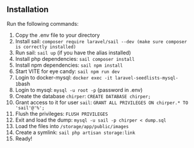 ## Installation
Run the following commands:

1. Copy the .env file to your directory
1. Install sail: `composer require laravel/sail --dev (make sure composer is correctly installed)`
1. Run sail: `sail up` (if you have the alias installed)
1. Install php dependencies: `sail composer install`
1. Install npm dependencies: `sail npm install`
1. Start VITE for eye candy: `sail npm run dev`
1. Login to docker-mysql: `docker exec -it laravel-seedlists-mysql-1`bash
2. Login to mysql: `mysql -u root -p` (password in .env)
3. Create the database `chirper`: `CREATE DATABASE chirper;`
4. Grant access to it for user `sail`: `GRANT ALL PRIVILEGES ON chirper.* TO 'sail'@'%';`
5. Flush the privileges: `FLUSH PRIVILEGES`
6. Exit and load the dump: `mysql -u sail -p chirper < dump.sql`
7. Load the files into `/storage/app/public/images`
8. Create a symlink: `sail php artisan storage:link`
9. Ready!

